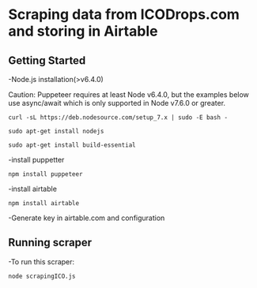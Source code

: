 # Scraping data from ICODrops.com and storing in Airtable

## Getting Started

-Node.js installation(>v6.4.0)

Caution: Puppeteer requires at least Node v6.4.0, but the examples below use async/await which is only supported in Node v7.6.0 or greater.
```
curl -sL https://deb.nodesource.com/setup_7.x | sudo -E bash -

sudo apt-get install nodejs

sudo apt-get install build-essential
```
-install puppetter 
```
npm install puppeteer
```
-install airtable
```
npm install airtable
```
-Generate key in airtable.com and configuration

## Running scraper

-To run this scraper:
```
node scrapingICO.js
```